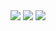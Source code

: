 <img src="https://user-images.githubusercontent.com/89382292/186395792-05662f07-9e66-4088-9ff1-cfbaf743b42e.gif">
<img src="https://user-images.githubusercontent.com/89382292/186396461-d12f4423-571d-4339-8a7c-ca40caf28444.gif">
<img src="https://user-images.githubusercontent.com/89382292/186397295-4e011234-b857-4baa-9d2e-216a8900204c.gif">
